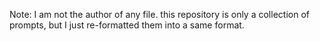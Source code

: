 Note: I am not the author of any file. this repository is only a collection of prompts, but I just re-formatted them into a same format.
